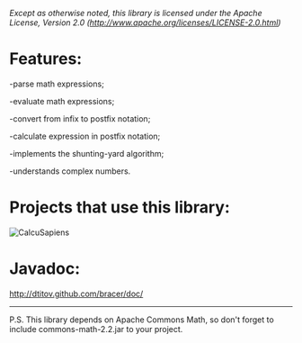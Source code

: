 *Except as otherwise noted, this library is licensed under the Apache License, Version 2.0 (http://www.apache.org/licenses/LICENSE-2.0.html)*

Features:
=======
-parse math expressions;

-evaluate math expressions;

-convert from infix to postfix notation;

-calculate expression in postfix notation;

-implements the shunting-yard algorithm;

-understands complex numbers.

Projects that use this library:
=======
![CalcuSapiens](https://lh4.ggpht.com/wYgLmF9AKg3wSxOP2PwCSKPrelTQuf-fygZo6-TP-mBJEi3vzmCraiQWooqBy4d_rVqL=w705)

Javadoc:
=======
http://dtitov.github.com/bracer/doc/



---
P.S. This library depends on Apache Commons Math, so don't forget to include commons-math-2.2.jar to your project.
